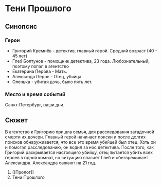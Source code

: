 # Тени Прошлого
## Синопсис
### Герои

- Григорий Кремнёв - детектив, главный герой. Средний возраст (40 - 45 лет)
- Глеб Болтунов - помощник детектива, 23 года. Любознательный, поэтому попал в агентство
- Екатерина Перова - Мать.
- Александр Перов - Отец, убийца.
- Оленька - убитая дочь, было пять лет.
### Место и время событий

Санкт-Петербург, наши дни.

## Сюжет

В агентство к Григорию пришла семья, для расследования загадочной смерти их дочери. Главный герой начинает поиски и после долгих поисков обнаруживается, что все это время убийцей был отец. Хоть он и помогал расследованию, он водил за нос детектива. После того, как Григорий раскрывается настоящего убийцу, отец пытается убить всех героев в одной комнат, но ситуацию спасает Глеб и обезвреживает Александра. Александра сажают на 21 год.

1. [[Пролог]]
2. Тени Прошлого